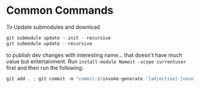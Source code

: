 # Common Commands

To Update submodules and download

```powershell
git submodule update --init --recursive
git submodule update --recursive
```

to publish dev changes with interesting name... that doesn't have much value but entertainment. Run `install-module Nameit -scope currentuser` first and then run the following:

```powershell
git add . ; git commit -m "commit-$(invoke-generate '[adjective]-[noun]')"; git push
```